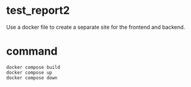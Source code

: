 # test_report2
Use a docker file to create a separate site for the frontend and backend.
# command
```
docker compose build
docker compose up
docker compose down
```
